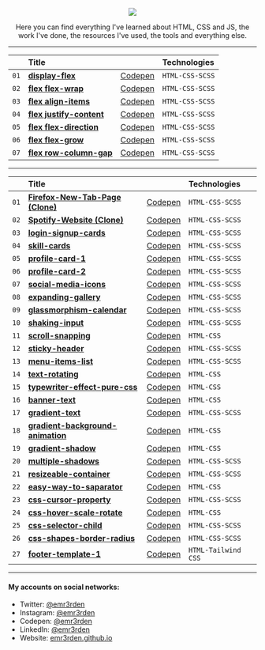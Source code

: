<p align="center">
    <img src="https://skillicons.dev/icons?i=html,css,js"/>
</p>

<p align="center">Here you can find everything I've learned about HTML, CSS and JS, the work I've done, the resources I've used, the tools and everything else.</p>

<hr/>

|      | Title                                                                                                                                   |              | Technologies    |
| :--- | :-------------------------------------------------------------------------------------------------------------------------------------- | :----------- | :--------------
| `01` | **[display-flex](https://github.com/emr3rden/HTML-CSS-JS-Studies/tree/master/Studies/FLEX/display-flex)**                               | [Codepen](https://codepen.io/emr3rden/pen/mdXbYMB) | `HTML-CSS-SCSS` |
| `02` | **[flex flex-wrap](https://github.com/emr3rden/HTML-CSS-JS-Studies/tree/master/Studies/FLEX/flex%20flex-wrap)**                         | [Codepen](https://codepen.io/emr3rden/pen/YzYjqbB) | `HTML-CSS-SCSS` |
| `03` | **[flex align-items](https://github.com/emr3rden/HTML-CSS-JS-Studies/tree/master/Studies/FLEX/flex%20align-items)**                     | [Codepen](https://codepen.io/emr3rden/pen/PoEBgBO) | `HTML-CSS-SCSS` |
| `04` | **[flex justify-content](https://github.com/emr3rden/HTML-CSS-JS-Studies/tree/master/Studies/FLEX/flex%20justify-content)**             | [Codepen](https://codepen.io/emr3rden/pen/VwyBrEZ) | `HTML-CSS-SCSS` |
| `05` | **[flex flex-direction](https://github.com/emr3rden/HTML-CSS-JS-Studies/tree/master/Studies/FLEX/flex%20flex-direction)**               | [Codepen](https://codepen.io/emr3rden/pen/XWVBeaN) | `HTML-CSS-SCSS` |
| `06` | **[flex flex-grow](https://github.com/emr3rden/HTML-CSS-JS-Studies/tree/master/Studies/FLEX/flex%20flex-grow)**                         | [Codepen](https://codepen.io/emr3rden/pen/oNpPvry) | `HTML-CSS-SCSS` |
| `07` | **[flex row-column-gap](https://github.com/emr3rden/HTML-CSS-JS-Studies/tree/master/Studies/FLEX/flex%20row-column-gap)**               | [Codepen](https://codepen.io/emr3rden/pen/KKZBjRq) | `HTML-CSS-SCSS` |

<hr/>

|      | Title                                                                                                                                   |              | Technologies    |
| :--- | :-------------------------------------------------------------------------------------------------------------------------------------- | :----------- | :--------------
| `01` | **[Firefox-New-Tab-Page (Clone)](https://github.com/emr3rden/HTML-CSS-JS-Studies/tree/master/Studies/Firefox-New-Tab-Page)**            | [Codepen](https://codepen.io/emr3rden/pen/KKQYZKz) | `HTML-CSS-SCSS` |
| `02` | **[Spotify-Website (Clone)](https://github.com/emr3rden/HTML-CSS-JS-Studies/tree/master/Studies/Spotify-Website)**                      | [Codepen](https://codepen.io/emr3rden/pen/Barobre) | `HTML-CSS-SCSS` |
| `03` | **[login-signup-cards](https://github.com/emr3rden/HTML-CSS-JS-Studies/tree/master/Studies/login-signup-cards)**                        | [Codepen](https://codepen.io/emr3rden/pen/xxpzQYB) | `HTML-CSS-SCSS` |
| `04` | **[skill-cards](https://github.com/emr3rden/HTML-CSS-JS-Studies/tree/master/Studies/skill-cards)**                                      | [Codepen](https://codepen.io/emr3rden/pen/bGajrQx) | `HTML-CSS-SCSS` |
| `05` | **[profile-card-1](https://github.com/emr3rden/HTML-CSS-JS-Studies/tree/master/Studies/profile-card-1)**                                | [Codepen](https://codepen.io/emr3rden/pen/YzeGeEe) | `HTML-CSS-SCSS` |
| `06` | **[profile-card-2](https://github.com/emr3rden/HTML-CSS-JS-Studies/tree/master/Studies/profile-card-2)**                                | [Codepen](https://codepen.io/emr3rden/pen/poabBKG) | `HTML-CSS-SCSS` |
| `07` | **[social-media-icons](https://github.com/emr3rden/HTML-CSS-JS-Studies/tree/master/Studies/social-media-icons)**                        | [Codepen](https://codepen.io/emr3rden/pen/bGLJxZg) | `HTML-CSS-SCSS` |
| `08` | **[expanding-gallery](https://github.com/emr3rden/HTML-CSS-JS-Studies/tree/master/Studies/expanding-gallery)**                          | [Codepen](https://codepen.io/emr3rden/pen/vYdVaYo) | `HTML-CSS-SCSS` |
| `09` | **[glassmorphism-calendar](https://github.com/emr3rden/HTML-CSS-JS-Studies/tree/master/Studies/glassmorphism-calendar)**                | [Codepen](https://codepen.io/emr3rden/pen/zYRVWOX) | `HTML-CSS-SCSS` |
| `10` | **[shaking-input](https://github.com/emr3rden/HTML-CSS-JS-Studies/tree/master/Studies/shaking-input)**                                  | [Codepen](https://codepen.io/emr3rden/pen/wvywgvb) | `HTML-CSS-SCSS` |
| `11` | **[scroll-snapping](https://github.com/emr3rden/HTML-CSS-JS-Studies/tree/master/Studies/scroll-snapping)**                              | [Codepen](https://codepen.io/emr3rden/pen/yLvqeJY) | `HTML-CSS` |
| `12` | **[sticky-header](https://github.com/emr3rden/HTML-CSS-JS-Studies/tree/master/Studies/sticky-header)**                                  | [Codepen](https://codepen.io/emr3rden/pen/zYRQOaV) | `HTML-CSS-SCSS` |
| `13` | **[menu-items-list](https://github.com/emr3rden/HTML-CSS-JS-Studies/tree/master/Studies/menu-items-list)**                              | [Codepen](https://codepen.io/emr3rden/pen/MWQapmK) | `HTML-CSS-SCSS` |
| `14` | **[text-rotating](https://github.com/emr3rden/HTML-CSS-JS-Studies/tree/master/Studies/text-rotating)**                                  | [Codepen](https://codepen.io/emr3rden/pen/oNEbJzZ) | `HTML-CSS` |
| `15` | **[typewriter-effect-pure-css](https://github.com/emr3rden/HTML-CSS-JS-Studies/tree/master/Studies/typewriter-effect-pure-css)**        | [Codepen](https://codepen.io/emr3rden/pen/yLprzrp) | `HTML-CSS` |
| `16` | **[banner-text](https://github.com/emr3rden/HTML-CSS-JS-Studies/tree/master/Studies/banner-text)**                                      | [Codepen](https://codepen.io/emr3rden/pen/bGvNVBp) | `HTML-CSS` |
| `17` | **[gradient-text](https://github.com/emr3rden/HTML-CSS-JS-Studies/tree/master/Studies/gradient-text)**                                  | [Codepen](https://codepen.io/emr3rden/pen/wvyjXqr) | `HTML-CSS-SCSS` |
| `18` | **[gradient-background-animation](https://github.com/emr3rden/HTML-CSS-JS-Studies/tree/master/Studies/gradient-background-animation)**  | [Codepen](https://codepen.io/emr3rden/pen/eYVOBRY) | `HTML-CSS` |
| `19` | **[gradient-shadow](https://github.com/emr3rden/HTML-CSS-JS-Studies/tree/master/Studies/gradient-shadow)**                              | [Codepen](https://codepen.io/emr3rden/pen/vYdLvMa) | `HTML-CSS` |
| `20` | **[multiple-shadows](https://github.com/emr3rden/HTML-CSS-JS-Studies/tree/master/Studies/multiple-shadows)**                            | [Codepen](https://codepen.io/emr3rden/pen/jOZNoEp) | `HTML-CSS-SCSS` |
| `21` | **[resizeable-container](https://github.com/emr3rden/HTML-CSS-JS-Studies/tree/master/Studies/resizeable-container)**                    | [Codepen](https://codepen.io/emr3rden/pen/abYzvya) | `HTML-CSS-SCSS` |
| `22` | **[easy-way-to-saparator](https://github.com/emr3rden/HTML-CSS-JS-Studies/tree/master/Studies/easy-way-to-separator)**                  | [Codepen](https://codepen.io/emr3rden/pen/eYVoymW) | `HTML-CSS` |
| `23` | **[css-cursor-property](https://github.com/emr3rden/HTML-CSS-JS-Studies/tree/master/Studies/css-cursor-property)**                      | [Codepen](https://codepen.io/emr3rden/pen/ExQJOzX) | `HTML-CSS-SCSS` |
| `24` | **[css-hover-scale-rotate](https://github.com/emr3rden/HTML-CSS-JS-Studies/tree/master/Studies/css-hover-scale-rotate)**                | [Codepen](https://codepen.io/emr3rden/pen/MWQwqvb) | `HTML-CSS` |
| `25` | **[css-selector-child](https://github.com/emr3rden/HTML-CSS-JS-Studies/tree/master/Studies/css-selector-child)**                        | [Codepen](https://codepen.io/emr3rden/pen/JjpbPpW) | `HTML-CSS-SCSS` |
| `26` | **[css-shapes-border-radius](https://github.com/emr3rden/HTML-CSS-JS-Studies/tree/master/Studies/css-shapes-border-radius)**            | [Codepen](https://codepen.io/emr3rden/pen/BaYBNzx) | `HTML-CSS-SCSS` |
| `27` | **[footer-template-1](https://github.com/emr3rden/HTML-CSS-JS-Studies/tree/master/Studies/footer-template-1)**                          | [Codepen](https://codepen.io/emr3rden/pen/rNdZXzY) | `HTML-Tailwind CSS` |








<hr/>

<h4>My accounts on social networks:</h4>

- Twitter: <a href="https://twitter.com/emr3rden">@emr3rden</a>
- Instagram: <a href="https://www.instagram.com/emr3rden/">@emr3rden</a>
- Codepen: <a href="https://codepen.io/emr3rden">@emr3rden</a>
- LinkedIn: <a href="https://www.linkedin.com/in/emr3rden/">@emr3rden</a>
- Website: <a href="https://emr3rden.github.io/">emr3rden.github.io</a>

